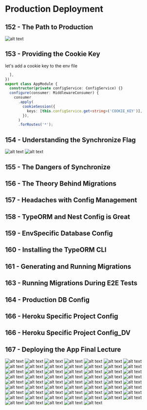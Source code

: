 # Production Deployment
## 152 - The Path to Production 
![alt text](./Assets/images/set-03/37.png)

## 153 - Providing the Cookie Key
let's add a cookie key to the env file
```ts
  ],
})
export class AppModule {
  constructor(private configService: ConfigService) {}
  configure(consumer: MiddlewareConsumer) {
    consumer
      .apply(
        cookieSession({
          keys: [this.configService.get<string>('COOKIE_KEY')],
        }),
      )
      .forRoutes('*');
```
## 154 - Understanding the Synchronize Flag

![alt text](./Assets/images/set-03/38.png)
![alt text](./Assets/images/set-03/39.png)
## 155 - The Dangers of Synchronize
## 156 - The Theory Behind Migrations
## 157 - Headaches with Config Management
## 158 - TypeORM and Nest Config is Great
## 159 - EnvSpecific Database Config
## 160 - Installing the TypeORM CLI
## 161 - Generating and Running Migrations
## 163 - Running Migrations During E2E Tests
## 164 - Production DB Config
## 166 - Heroku Specific Project Config
## 166 - Heroku Specific Project Config_DV
## 167 - Deploying the App Final Lecture


![alt text](./Assets/images/set-03/40.png)
![alt text](./Assets/images/set-03/41.png)
![alt text](./Assets/images/set-03/42.png)
![alt text](./Assets/images/set-03/43.png)
![alt text](./Assets/images/set-03/44.png)
![alt text](./Assets/images/set-03/45.png)
![alt text](./Assets/images/set-03/46.png)
![alt text](./Assets/images/set-03/47.png)
![alt text](./Assets/images/set-03/48.png)
![alt text](./Assets/images/set-03/49.png)
![alt text](./Assets/images/set-03/50.png)
![alt text](./Assets/images/set-03/51.png)
![alt text](./Assets/images/set-03/52.png)
![alt text](./Assets/images/set-03/53.png)
![alt text](./Assets/images/set-03/54.png)
![alt text](./Assets/images/set-03/55.png)
![alt text](./Assets/images/set-03/56.png)
![alt text](./Assets/images/set-03/57.png)
![alt text](./Assets/images/set-03/58.png)
![alt text](./Assets/images/set-03/59.png)
![alt text](./Assets/images/set-03/60.png)
![alt text](./Assets/images/set-03/61.png)
![alt text](./Assets/images/set-03/62.png)
![alt text](./Assets/images/set-03/63.png)
![alt text](./Assets/images/set-03/64.png)
![alt text](./Assets/images/set-03/65.png)
![alt text](./Assets/images/set-03/66.png)
![alt text](./Assets/images/set-03/67.png)
![alt text](./Assets/images/set-03/68.png)
![alt text](./Assets/images/set-03/69.png)
![alt text](./Assets/images/set-03/70.png)
![alt text](./Assets/images/set-03/71.png)
![alt text](./Assets/images/set-03/72.png)
![alt text](./Assets/images/set-03/73.png)
![alt text](./Assets/images/set-03/74.png)
![alt text](./Assets/images/set-03/75.png)
![alt text](./Assets/images/set-03/76.png)
![alt text](./Assets/images/set-03/77.png)
![alt text](./Assets/images/set-03/78.png)
![alt text](./Assets/images/set-03/79.png)
![alt text](./Assets/images/set-03/80.png)
![alt text](./Assets/images/set-03/81.png)
![alt text](./Assets/images/set-03/82.png)
![alt text](./Assets/images/set-03/83.png)
![alt text](./Assets/images/set-03/84.png)
![alt text](./Assets/images/set-03/85.png)
![alt text](./Assets/images/set-03/86.png)
![alt text](./Assets/images/set-03/87.png)
![alt text](./Assets/images/set-03/88.png)
![alt text](./Assets/images/set-03/89.png)
![alt text](./Assets/images/set-03/90.png)
![alt text](./Assets/images/set-03/91.png)
![alt text](./Assets/images/set-03/92.png)
![alt text](./Assets/images/set-03/93.png)
![alt text](./Assets/images/set-03/94.png)
![alt text](./Assets/images/set-03/95.png)
![alt text](./Assets/images/set-03/96.png)
![alt text](./Assets/images/set-03/97.png)
![alt text](./Assets/images/set-03/98.png)
![alt text](./Assets/images/set-03/99.png)
![alt text](./Assets/images/set-03/100.png)